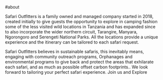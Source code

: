 #about

Safari Outfitters is a family owned and managed company started in 2018, created initially to give guests the opportunity to explore in camping fashion some of the less visited wild locations in Tanzania and has expanded since to also incorporate the wider northern circuit, Tarangire, Manyara, Ngorongoro and Serengeti National Parks.
All the locations provide a unique experience and the itinerary can be tailored to each safari request.

Safari Outfitters believes in sustainable safaris, this inevitably means, engaging with community outreach programs, Orphanages and environmental programs to give back and protect the areas that exhilarate each safari, and as much as possible offset carbon footprints..
We look forward to tailoring your perfect safari experience. Join us and Explore
